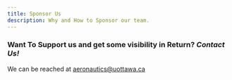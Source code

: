 ```yaml
---
title: Sponsor Us
description: Why and How to Sponsor our team.
---
```


### Want To Support us and get some visibility in Return? *Contact Us!*

We can be reached at aeronautics@uottawa.ca
